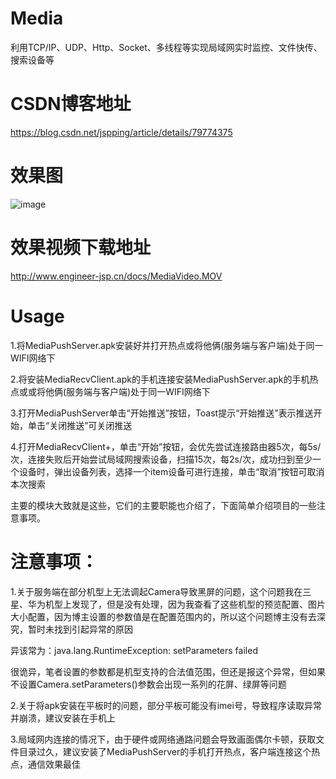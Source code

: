 # Media
利用TCP/IP、UDP、Http、Socket、多线程等实现局域网实时监控、文件快传、搜索设备等

# CSDN博客地址
https://blog.csdn.net/jspping/article/details/79774375

# 效果图
![image](https://github.com/Mr-Jiang/Media/blob/master/MediaImage/mediaImage.png)

# 效果视频下载地址
http://www.engineer-jsp.cn/docs/MediaVideo.MOV

# Usage

1.将MediaPushServer.apk安装好并打开热点或将他俩(服务端与客户端)处于同一WIFI网络下

2.将安装MediaRecvClient.apk的手机连接安装MediaPushServer.apk的手机热点或或将他俩(服务端与客户端)处于同一WIFI网络下

3.打开MediaPushServer单击“开始推送”按钮，Toast提示“开始推送”表示推送开始，单击“关闭推送”可关闭推送

4.打开MediaRecvClient+，单击“开始”按钮，会优先尝试连接路由器5次，每5s/次，连接失败后开始尝试局域网搜索设备，扫描15次，每2s/次，成功扫到至少一个设备时，弹出设备列表，选择一个item设备可进行连接，单击“取消”按钮可取消本次搜索

主要的模块大致就是这些，它们的主要职能也介绍了，下面简单介绍项目的一些注意事项。

# 注意事项：

1.关于服务端在部分机型上无法调起Camera导致黑屏的问题，这个问题我在三星、华为机型上发现了，但是没有处理，因为我查看了这些机型的预览配置、图片大小配置，因为博主设置的参数值是在配置范围内的，所以这个问题博主没有去深究，暂时未找到引起异常的原因

异该常为：java.lang.RuntimeException: setParameters failed

很诡异，笔者设置的参数都是机型支持的合法值范围，但还是报这个异常，但如果不设置Camera.setParameters()参数会出现一系列的花屏、绿屏等问题

2.关于将apk安装在平板时的问题，部分平板可能没有imei号，导致程序读取异常并崩溃，建议安装在手机上

3.局域网内连接的情况下，由于硬件或网络通路问题会导致画面偶尔卡顿，获取文件目录过久，建议安装了MediaPushServer的手机打开热点，客户端连接这个热点，通信效果最佳